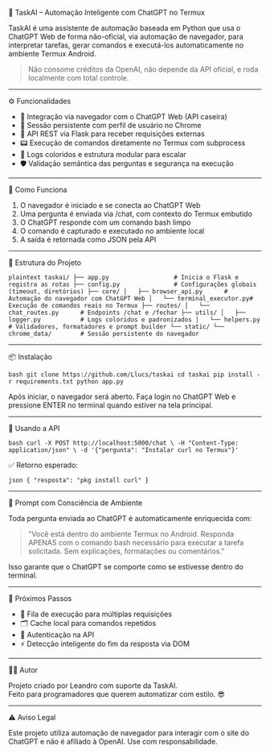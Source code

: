 🧠 TaskAI – Automação Inteligente com ChatGPT no Termux

TaskAI é uma assistente de automação baseada em Python que usa o ChatGPT Web de forma não-oficial, via automação de navegador, para interpretar tarefas, gerar comandos e executá-los automaticamente no ambiente Termux Android.

> Não consome créditos da OpenAI, não depende da API oficial, e roda localmente com total controle.

---

⚙️ Funcionalidades

- 🤖 Integração via navegador com o ChatGPT Web (API caseira)
- 🔐 Sessão persistente com perfil de usuário no Chrome
- 📡 API REST via Flask para receber requisições externas
- 📟 Execução de comandos diretamente no Termux com subprocess
- 🧩 Logs coloridos e estrutura modular para escalar
- 🛡️ Validação semântica das perguntas e segurança na execução

---

🚀 Como Funciona

1. O navegador é iniciado e se conecta ao ChatGPT Web
2. Uma pergunta é enviada via /chat, com contexto do Termux embutido
3. O ChatGPT responde com um comando bash limpo
4. O comando é capturado e executado no ambiente local
5. A saída é retornada como JSON pela API

---

📁 Estrutura do Projeto

`plaintext
taskai/
├── app.py                  # Inicia o Flask e registra as rotas
├── config.py               # Configurações globais (timeout, diretórios)
├── core/
│   ├── browser_api.py      # Automação do navegador com ChatGPT Web
│   └── terminal_executor.py# Execução de comandos reais no Termux
├── routes/
│   └── chat_routes.py      # Endpoints /chat e /fechar
├── utils/
│   ├── logger.py           # Logs coloridos e padronizados
│   └── helpers.py          # Validadores, formatadores e prompt builder
└── static/
    └── chrome_data/        # Sessão persistente do navegador
`

---

📦 Instalação

`bash
git clone https://github.com/Llucs/taskai
cd taskai
pip install -r requirements.txt
python app.py
`

Após iniciar, o navegador será aberto. Faça login no ChatGPT Web e pressione ENTER no terminal quando estiver na tela principal.

---

📡 Usando a API

`bash
curl -X POST http://localhost:5000/chat \
     -H "Content-Type: application/json" \
     -d '{"pergunta": "Instalar curl no Termux"}'
`

✅ Retorno esperado:

`json
{
  "resposta": "pkg install curl"
}
`

---

🧠 Prompt com Consciência de Ambiente

Toda pergunta enviada ao ChatGPT é automaticamente enriquecida com:

> "Você está dentro do ambiente Termux no Android. Responda APENAS com o comando bash necessário para executar a tarefa solicitada. Sem explicações, formatações ou comentários."

Isso garante que o ChatGPT se comporte como se estivesse dentro do terminal.

---

📌 Próximos Passos

- 🧵 Fila de execução para múltiplas requisições
- 🗂️ Cache local para comandos repetidos
- 🔐 Autenticação na API
- ⚡ Detecção inteligente do fim da resposta via DOM

---

👨‍💻 Autor

Projeto criado por Leandro com suporte da TaskAI.  
Feito para programadores que querem automatizar com estilo. 😎

---

⚠️ Aviso Legal

Este projeto utiliza automação de navegador para interagir com o site do ChatGPT e não é afiliado à OpenAI. Use com responsabilidade.